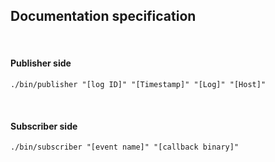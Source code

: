 ## Documentation specification

<br/>

#### Publisher side

```
./bin/publisher "[log ID]" "[Timestamp]" "[Log]" "[Host]"
```

<br/>

#### Subscriber side

```
./bin/subscriber "[event name]" "[callback binary]"
```